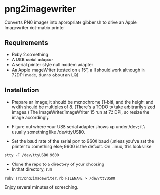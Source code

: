 # png2imagewriter
Converts PNG images into appropriate gibberish to drive an Apple Imagewriter dot-matrix printer

## Requirements
* Ruby 2.something
* A USB serial adapter
* A serial printer style null modem adapter
* An Apple ImageWriter (tested on a 15”, a II should work although in 72DPI mode, dunno about an LQ)

## Installation
* Prepare an image; it should be monochrome (1-bit), and the height and width should be multiples of 8. (There's a TODO to take arbitrarily sized images.) The ImageWriter/ImageWriter 15 run at 72 DPI, so resize the image accordingly.

* Figure out where your USB serial adapter shows up under /dev; it’s usually something like /dev/ttyUSB0.

* Set the baud rate of the serial port to 9600 baud (unless you've set the printer to something else; 9600 is the default. On Linux, this looks like 

```
stty -F /dev/ttyUSB0 9600
```

* Clone the repo to a directory of your choosing
* In that directory, run
```
ruby src/png2imagewriter.rb FILENAME > /dev/ttyUSB0
```

Enjoy several minutes of screeching.
